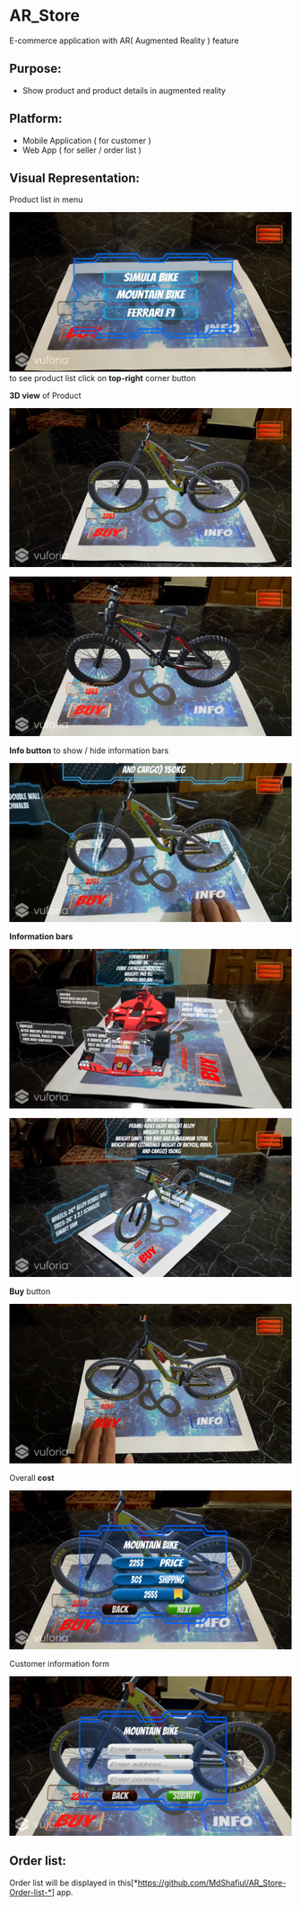 # AR_Store
E-commerce application with AR( Augmented Reality ) feature

## Purpose:
 - Show product and product details in augmented reality

## Platform:
 - Mobile Application ( for customer )
 - Web App ( for seller / order list )

## Visual Representation:
 Product list in menu

![Opening](Screenshots/0opening.png)
 to see product list click on __top-right__ corner button

 __3D view__ of Product

![3Dview](Screenshots/Screenshot_20200129-223520.png)

![3Dview](Screenshots/Screenshot_20200129-223727.png)

 __Info button__ to show / hide information bars

![info](Screenshots/Screenshot_2020-01-30-17-20-31.jpg)

 __Information bars__

![information](Screenshots/Screenshot_20200129-223804.png)

![information](Screenshots/Screenshot_20200129-223554.png)

 __Buy__ button

![buy](Screenshots/Screenshot_2020-01-30-17-20-52.jpg)

 Overall __cost__

![cost](Screenshots/Screenshot_20200130-000556.png)

 Customer information form

![customer_detail](Screenshots/Screenshot_20200130-001139.png)

## Order list:
 Order list will be displayed in this[*https://github.com/MdShafiul/AR_Store-Order-list-*] app.
